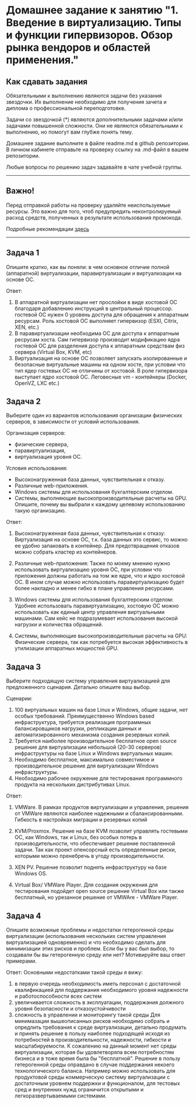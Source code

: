 
# Домашнее задание к занятию "1. Введение в виртуализацию. Типы и функции гипервизоров. Обзор рынка вендоров и областей применения."


## Как сдавать задания

Обязательными к выполнению являются задачи без указания звездочки. Их выполнение необходимо для получения зачета и диплома о профессиональной переподготовке.

Задачи со звездочкой (*) являются дополнительными задачами и/или задачами повышенной сложности. Они не являются обязательными к выполнению, но помогут вам глубже понять тему.

Домашнее задание выполните в файле readme.md в github репозитории. В личном кабинете отправьте на проверку ссылку на .md-файл в вашем репозитории.

Любые вопросы по решению задач задавайте в чате учебной группы.

---

## Важно!

Перед отправкой работы на проверку удаляйте неиспользуемые ресурсы.
Это важно для того, чтоб предупредить неконтролируемый расход средств, полученных в результате использования промокода.

Подробные рекомендации [здесь](https://github.com/netology-code/virt-homeworks/blob/virt-11/r/README.md)

---

## Задача 1

Опишите кратко, как вы поняли: в чем основное отличие полной (аппаратной) виртуализации, паравиртуализации и виртуализации на основе ОС.

Ответ: 
1) В аппаратной виртуализации нет прослойки в виде хостовой ОС благодаря добавлению инструкций в центральный процессор. гостевой ОС нужен 0 уровень доступа для обращения к аппаратным ресурсам. Роль хостовой ОС выполняет гипервизор (ESXI, Citrix, XEN, etc.)
2) В паравиртуализации необходима ОС для доступа к аппаратным ресрусам хоста. Сам гипервизор производит модификацию ядра гостевой ОС для разделения доступа к аппаратным средствам физ сервера (Virtual Box, KVM, etc)
3) Виртуализация на основе ОС позволяет запускать изолированные и безопасные виртуальные машины на одном хосте, при условии что тип ядер гостевых ОС не отличины от хостовой. В роле гипервизора выступает ядро хостовой ОС. Леговесные vm - контейнеры (Docker, OpenVZ, LXC etc.)

## Задача 2

Выберите один из вариантов использования организации физических серверов, в зависимости от условий использования.

Организация серверов:
- физические сервера,
- паравиртуализация,
- виртуализация уровня ОС.

Условия использования:
- Высоконагруженная база данных, чувствительная к отказу.
- Различные web-приложения.
- Windows системы для использования бухгалтерским отделом.
- Системы, выполняющие высокопроизводительные расчеты на GPU.
Опишите, почему вы выбрали к каждому целевому использованию такую организацию.

Ответ:
1) Высоконагруженная база данных, чувствительная к отказу: Виртуализация на основе ОС, т.к. база данных это сервис, то можно ее удобно запаковать в контейнер. Для предотвращения отказов можно собрать кластер из контейнеров.

2) Различные web-приложения: Также по моему мнению нужно использовать виртуализацию уровня ОС, при условии что приложения должны работать на том же ядре, что и ядро хостовой ОС. В ином случае можно использовать паравиртуализацию будет более накладно и менее гибко в плане управления ресурсами.

3) Windows системы для использования бухгалтерским отделом: Удобнее использовать паравиртуализацию, хостовую ОС можно использовать как единый центр управления виртуальными машинами. Сам кейс не подразумевает использования высокой нагрузки и количества обращений.

4) Системы, выполняющие высокопроизводительные расчеты на GPU: Физические сервера, так как потребуется высокая эффективность в утилизации аппаратных мощностей GPU.


## Задача 3

Выберите подходящую систему управления виртуализацией для предложенного сценария. Детально опишите ваш выбор.

Сценарии:

1. 100 виртуальных машин на базе Linux и Windows, общие задачи, нет особых требований. Преимущественно Windows based инфраструктура, требуется реализация программных балансировщиков нагрузки, репликации данных и автоматизированного механизма создания резервных копий.
2. Требуется наиболее производительное бесплатное open source решение для виртуализации небольшой (20-30 серверов) инфраструктуры на базе Linux и Windows виртуальных машин.
3. Необходимо бесплатное, максимально совместимое и производительное решение для виртуализации Windows инфраструктуры.
4. Необходимо рабочее окружение для тестирования программного продукта на нескольких дистрибутивах Linux.

Ответ: 
1) VMWare. В рамках продуктов виртуализации и управления, решения от VMWare являются наиболее надежными и сбалансированными. Гибкость в настройках миграции и резервных копий

2) KVM/Proxmox. Решение на базе KVM позволит управлять гостевыми ОС, как Windows, так и Linux, без особых потерь в производительности, что обеспечивает решение поставленной задачи. Так как проект опенсорсный есть определенные риски, которыми можно пренебречь в угоду производительности.

3) XEN PV. Решение позволит поднять инфраструктуру на базе Windows OS.

4) Virtual Box/ VMWare Player. Для создания окружения для тестирования подойдет open source решение Virtual Box или также бесплатный, но урезанное решение от VMWAre - VMWare Player.

## Задача 4

Опишите возможные проблемы и недостатки гетерогенной среды виртуализации (использования нескольких систем управления виртуализацией одновременно) и что необходимо сделать для минимизации этих рисков и проблем. Если бы у вас был выбор, то создавали бы вы гетерогенную среду или нет? Мотивируйте ваш ответ примерами.

Ответ: Основными недостатками такой среды я вижу: 
1) в первую очередь необходимость иметь персонал с достаточной квалификацией для поддержания необходимого уровня надежности и работоспособности всех систем
2) увеличивается сложность в эксплуатации, поддержания должного уровня безопасности и отказоустойчивости
3) сложность в управлении и мониторингу такой среды
Для минимазации вышеописанных рисков необходимо собрать и опредлить требования к среде виртуализации, детально продумать и принять решение в пользу наиболее подходящей исходя из потребностей в производительности, надежности, гибкости и масштабируемости. 
К сожалению на данный момент нет среды виртуализации, которая бы удовлетворяла всем потребностям бизнеса и в тоже время была бы "бесплатной". Решение в пользу гетерогенной среды оправдано в случае поддержания некоего технологического баланса. Например можно использовать для продуктовой среды коммерческую систему виртуализации с достаточным уровнем поддержки и функционалом, для тестовых сред и внутренних нужд ограничится открытыми и легкоразвертываемыми системами.
